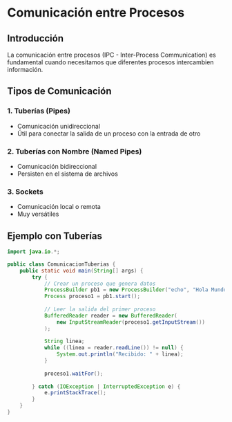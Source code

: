 # Comunicación entre Procesos

## Introducción

La comunicación entre procesos (IPC - Inter-Process Communication) es fundamental cuando necesitamos que diferentes procesos intercambien información.

## Tipos de Comunicación

### 1. Tuberías (Pipes)
- Comunicación unidireccional
- Útil para conectar la salida de un proceso con la entrada de otro

### 2. Tuberías con Nombre (Named Pipes)
- Comunicación bidireccional
- Persisten en el sistema de archivos

### 3. Sockets
- Comunicación local o remota
- Muy versátiles

## Ejemplo con Tuberías

```java
import java.io.*;

public class ComunicacionTuberias {
    public static void main(String[] args) {
        try {
            // Crear un proceso que genera datos
            ProcessBuilder pb1 = new ProcessBuilder("echo", "Hola Mundo");
            Process proceso1 = pb1.start();
            
            // Leer la salida del primer proceso
            BufferedReader reader = new BufferedReader(
                new InputStreamReader(proceso1.getInputStream())
            );
            
            String linea;
            while ((linea = reader.readLine()) != null) {
                System.out.println("Recibido: " + linea);
            }
            
            proceso1.waitFor();
            
        } catch (IOException | InterruptedException e) {
            e.printStackTrace();
        }
    }
}
```

